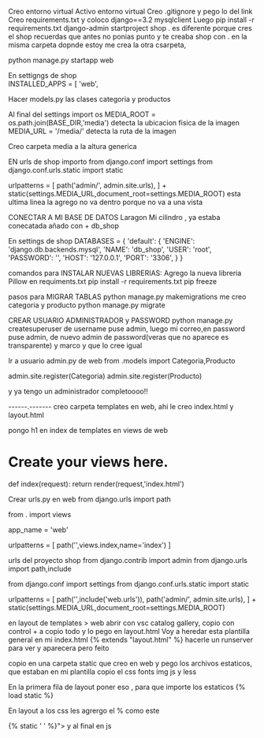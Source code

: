 Creo entorno virtual
Activo entorno virtual
Creo .gitignore y pego lo del link 
Creo requirements.txt y coloco django==3.2   mysqlclient
Luego pip install -r requirements.txt
django-admin startproject shop .  es diferente porque cres el shop
recuerdas que antes no ponias punto y te creaba shop
con . en la misma carpeta dopnde estoy me crea la otra csarpeta, 

python manage.py startapp web

En settigngs de shop  
    INSTALLED_APPS = [
    'web',

Hacer models.py las clases categoria y productos

Al final del settings
import os
MEDIA_ROOT = os.path.join(BASE_DIR,'media')      detecta la ubicacion fisica de la  imagen 
MEDIA_URL = '/media/'       detecta la ruta  de la imagen

Creo carpeta media a la altura generica

EN urls de shop
importo 
from django.conf import settings 
from django.conf.urls.static import static

urlpatterns = [
    path('admin/', admin.site.urls),
] + static(settings.MEDIA_URL,document_root=settings.MEDIA_ROOT)   esta ultima linea la agrego no va dentro porque no va a una vista

CONECTAR A MI BASE DE DATOS
Laragon
Mi cilindro , ya estaba conecatada añado con + db_shop

En settings de shop 
DATABASES = {
    'default': {
        'ENGINE': 'django.db.backends.mysql',
        'NAME': 'db_shop',
        'USER': 'root',
        'PASSWORD': '',
        'HOST': '127.0.0.1',
        'PORT': '3306',
    }
}

comandos para INSTALAR NUEVAS LIBRERIAS:
Agrego la nueva libreria Pillow en requiments.txt 
pip install -r requirements.txt
pip freeze

pasos para MIGRAR TABLAS
python manage.py makemigrations    me creo categoria y producto
python manage.py migrate

CREAR USUARIO ADMINISTRADOR y PASSWORD
python manage.py createsuperuser
de username puse admin, luego mi correo,en password puse admin, de nuevo admin de password(veras que no aparece es transparente) y marco y que lo cree igual


Ir a usuario admin.py de web
from .models import Categoria,Producto

admin.site.register(Categoria)
admin.site.register(Producto)

y ya tengo un administrador completoooo!! 

------.-------
creo carpeta templates en web, ahi le creo index.html y layout.html

pongo h1 en index de templates
en views de web 
# Create your views here.
def index(request):
    return render(request,'index.html')

Crear urls.py en web 
from django.urls import  path 

from . import views 

app_name = 'web' 

urlpatterns = [
    path('',views.index,name='index')
]

urls del proyecto shop
from django.contrib import admin
from django.urls import path,include

from django.conf import settings 
from django.conf.urls.static import static

urlpatterns = [
    path('',include('web.urls')),
    path('admin/', admin.site.urls),
] + static(settings.MEDIA_URL,document_root=settings.MEDIA_ROOT)

en layout de templates > web 
abrir con vsc catalog gallery, copio con control + a copio todo y lo pego en layout.html
Voy a heredar esta plantilla general en mi index.html
{% extends "layout.html" %}
hacerle un runserver para ver y aparecera pero feito 

copio en una carpeta static que creo en web y pego los archivos estaticos, que estaban en mi plantilla copio el css fonts img js y less

En la primera fila de layout poner eso , para que importe los estaticos
{% load static %}

En layout  a los css les agrergo el % como este
<link rel="stylesheet" href="{% static 'css/font-awesome.min.css' %}">
{% static '         ' %}">
y al final en js 
<script src="{% static 'js/jquery-1.12.4.min.js' %}"
ejecutar el runserver y ya tendra estilos

Vamos a segmentar separar el codigo, en layout tengo todo el codigo de corrido, yo voy a quedarme en layout solo con la cabecera y con footer, porque eso se repite en todas las futuras paginas que puedo tener, entonces para no repetir a cada rato.
entonces ubico el cont maincont , abajo el section-top ese minimizo linea 308 y el 366 section-wrap.. lo minimizo y control x a todo eso y lo llevo al index, 
en el espacio que me quedo en layout ahi pongo
{% block content %}
{% endblock %}

eso mismo lo copio y pego en la parte supérior del index, debajo de la linea 1 y corto lo que tenia abajo y lo pego adentro del 
{% block content %}
{% endblock %}
entonces ahora vere que mi codigo esta separado y en la pagina se ve completo como antes .

En index.html Me quedo con un solo article, borro los otros articles

en views.py de web
from django.shortcuts import render

from .models import Categoria,Producto

# Create your views here.
def index(request):
    listaProductos = Producto.objects.all()
    context = {
        'productos':listaProductos
    }
    return render(request,'index.html',context)


Vuelvo al unico article que tentgo de index y le pongo al iniciar 
{% for producto in productos %}
adentro va el article
{% endfor %}

 {% for producto in productos %}
            <article class="cf-sm-6 cf-md-6 cf-lg-6 col-xs-6 col-sm-6 col-md-6 col-lg-6 sectgl-item">
                <div class="sectgl prod-i">
                    <div class="prod-i-top">
                        <a class="prod-i-img" href="product.html">
                            <img src="{{ producto.imagen.url }}" alt="">
                        </a>
                        <div class="prod-i-actions">
                            <div class="prod-i-actions-in">
                                <div class="prod-li-favorites">
                                    <a href="wishlist.html" class="hover-label add_to_wishlist"><i class="icon ion-heart"></i><span>Add to Wishlist</span></a>
                                </div>
                                <p class="prod-quickview">
                                    <a href="#" class="hover-label quick-view"><i class="icon ion-plus"></i><span>Quick View</span></a>
                                </p>
                                <p class="prod-i-cart">
                                    <a href="#" class="hover-label prod-addbtn"><i class="icon ion-android-cart"></i><span>Add to Cart</span></a>
                                </p>
                                <p class="prod-li-compare">
                                    <a href="compare.html" class="hover-label prod-li-compare-btn"><span>Compare</span><i class="icon ion-arrow-swap"></i></a>
                                </p>
                            </div>
                        </div>
                    </div>
                    <div class="prod-i-bot">
                        <div class="prod-i-info">
                            <p class="prod-i-price">${{ producto.precio }}</p>
                            <p class="prod-i-categ"><a href="catalog-gallery.html">{{ producto.categoria.nombre }}</a></p>
                        </div>
                        <h3 class="prod-i-ttl"><a href="product.html">{{ producto.nombre }}</a></h3>
                    </div>
                </div>
            </article>            
            {% endfor %}

            